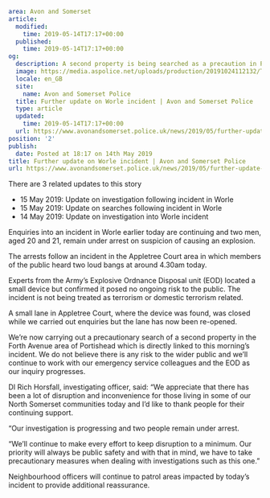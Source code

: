 ```yaml
area: Avon and Somerset
article:
  modified:
    time: 2019-05-14T17:17+00:00
  published:
    time: 2019-05-14T17:17+00:00
og:
  description: A second property is being searched as a precaution in Portishead.
  image: https://media.aspolice.net/uploads/production/20191024112132/Twitter-ASPolice-Crest-and-Blue-Lights-Image-Post-728x409px.jpg
  locale: en_GB
  site:
    name: Avon and Somerset Police
  title: Further update on Worle incident | Avon and Somerset Police
  type: article
  updated:
    time: 2019-05-14T17:17+00:00
  url: https://www.avonandsomerset.police.uk/news/2019/05/further-update-on-worle-incident/
position: '2'
publish:
  date: Posted at 18:17 on 14th May 2019
title: Further update on Worle incident | Avon and Somerset Police
url: https://www.avonandsomerset.police.uk/news/2019/05/further-update-on-worle-incident/
```

There are 3 related updates to this story

 * 15 May 2019: Update on investigation following incident in Worle
 * 15 May 2019: Update on searches following incident in Worle
 * 14 May 2019: Update on investigation into Worle incident

Enquiries into an incident in Worle earlier today are continuing and two men, aged 20 and 21, remain under arrest on suspicion of causing an explosion.

The arrests follow an incident in the Appletree Court area in which members of the public heard two loud bangs at around 4.30am today.

Experts from the Army’s Explosive Ordnance Disposal unit (EOD) located a small device but confirmed it posed no ongoing risk to the public. The incident is not being treated as terrorism or domestic terrorism related.

A small lane in Appletree Court, where the device was found, was closed while we carried out enquiries but the lane has now been re-opened.

We’re now carrying out a precautionary search of a second property in the Forth Avenue area of Portishead which is directly linked to this morning’s incident. We do not believe there is any risk to the wider public and we’ll continue to work with our emergency service colleagues and the EOD as our inquiry progresses.

DI Rich Horsfall, investigating officer, said: “We appreciate that there has been a lot of disruption and inconvenience for those living in some of our North Somerset communities today and I’d like to thank people for their continuing support.

“Our investigation is progressing and two people remain under arrest.

“We’ll continue to make every effort to keep disruption to a minimum. Our priority will always be public safety and with that in mind, we have to take precautionary measures when dealing with investigations such as this one.”

Neighbourhood officers will continue to patrol areas impacted by today’s incident to provide additional reassurance.
